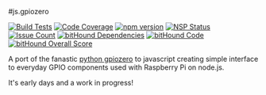 #js.gpiozero

[![Build Tests](https://travis-ci.org/i-am-digital/js-gpiozero.svg?branch=master)](https://travis-ci.org/i-am-digital/js-gpiozero) [![Code Coverage](https://codecov.io/gh/i-am-digital/js-gpiozero/branch/master/graph/badge.svg)](https://codecov.io/gh/i-am-digital/js-gpiozero) [![npm version](https://badge.fury.io/js/js-gpiozero.svg)](https://badge.fury.io/js/js-gpiozero) [![NSP Status](https://nodesecurity.io/orgs/iamdigital/projects/4bd73f7b-9fb7-43b8-823e-49064af553e4/badge)](https://nodesecurity.io/orgs/iamdigital/projects/4bd73f7b-9fb7-43b8-823e-49064af553e4) [![Issue Count](https://codeclimate.com/github/i-am-digital/js-gpiozero/badges/issue_count.svg)](https://codeclimate.com/github/i-am-digital/js-gpiozero) [![bitHound Dependencies](https://www.bithound.io/github/i-am-digital/js-gpiozero/badges/dependencies.svg)](https://www.bithound.io/github/i-am-digital/js-gpiozero/master/dependencies/npm) [![bitHound Code](https://www.bithound.io/github/i-am-digital/js-gpiozero/badges/code.svg)](https://www.bithound.io/github/i-am-digital/js-gpiozero) [![bitHound Overall Score](https://www.bithound.io/github/i-am-digital/js-gpiozero/badges/score.svg)](https://www.bithound.io/github/i-am-digital/js-gpiozero)

A port of the fanastic [python gpiozero](https://github.com/RPi-Distro/python-gpiozero) to javascript creating simple interface to everyday GPIO components used with Raspberry Pi on node.js.

It's early days and a work in progress!
 
